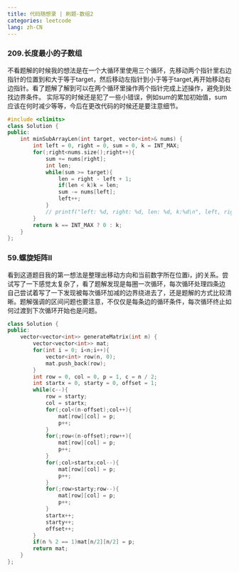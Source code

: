 ```yaml
---
title: 代码随想录 | 刷题-数组2
categories: leetcode
lang: zh-CN
---
```


### 209.长度最小的子数组

不看题解的时候我的想法是在一个大循环里使用三个循环，先移动两个指针里右边指针的位置到和大于等于target，然后移动左指针到小于等于target,再开始移动右边指针。看了题解了解到可以在两个循环里操作两个指针完成上述操作，避免到处找边界条件。
实际写的时候还是犯了一些小错误，例如sum的累加初始值，sum应该在何时减少等等，今后在更改代码的时候还是要注意细节。
```cpp
#include <climits>
class Solution {
public:
    int minSubArrayLen(int target, vector<int>& nums) {
        int left = 0, right = 0, sum = 0, k = INT_MAX;
        for(;right<nums.size();right++){
            sum += nums[right];
            int len;
            while(sum >= target){
                len = right - left + 1;
                if(len < k)k = len;
                sum -= nums[left];
                left++;
            }
            // printf("left: %d, right: %d, len: %d, k:%d\n", left, right,len, k);
        }
        return k == INT_MAX ? 0 : k;
    }
};
```
### 59.螺旋矩阵II

看到这道题目我的第一想法是整理出移动方向和当前数字所在位置i，j的关系。尝试写了一下感觉太复杂了，看了题解发现是每圈一次循环，每次循环处理四条边
自己尝试着写了一下发现被每次循环加减的边界绕进去了，还是题解的方式比较清晰。题解强调的区间问题也要注意，不仅仅是每条边的循环条件，每次循环终止如何过渡到下次循环开始也是问题。
```cpp
class Solution {
public:
    vector<vector<int>> generateMatrix(int n) {
        vector<vector<int>> mat;
        for(int i = 0; i<n;i++){
            vector<int> row(n, 0);
            mat.push_back(row);
        }
        int row = 0, col = 0, p = 1, c = n / 2;
        int startx = 0, starty = 0, offset = 1;
        while(c--){
            row = starty;
            col = startx;
            for(;col<(n-offset);col++){
                mat[row][col] = p;
                p++;
            }
            for(;row<(n-offset);row++){
                mat[row][col] = p;
                p++;
            }
            for(;col>startx;col--){
                mat[row][col] = p;
                p++;
            }
            for(;row>starty;row--){
                mat[row][col] = p;
                p++;
            }
            startx++;
            starty++;
            offset++;
        }
        if(n % 2 == 1)mat[n/2][n/2] = p;
        return mat;
    }
};
```